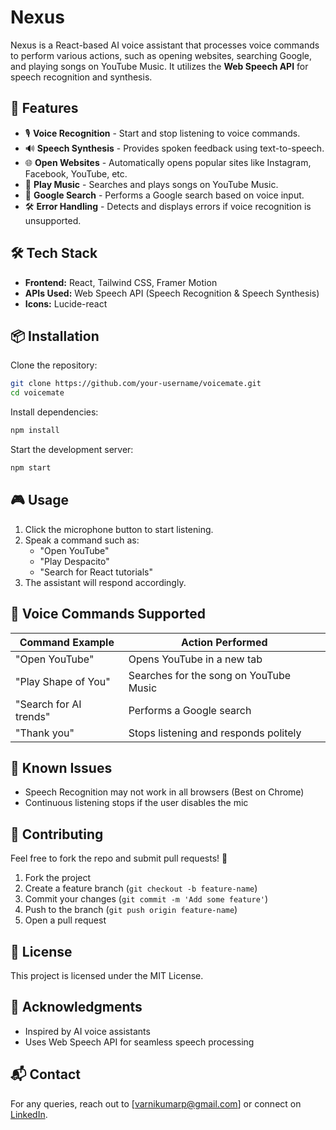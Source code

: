 # Nexus

Nexus is a React-based AI voice assistant that processes voice commands to perform various actions, such as opening websites, searching Google, and playing songs on YouTube Music. It utilizes the **Web Speech API** for speech recognition and synthesis.

## 🚀 Features

- 🎙 **Voice Recognition** - Start and stop listening to voice commands.
- 🔊 **Speech Synthesis** - Provides spoken feedback using text-to-speech.
- 🌐 **Open Websites** - Automatically opens popular sites like Instagram, Facebook, YouTube, etc.
- 🎵 **Play Music** - Searches and plays songs on YouTube Music.
- 🔎 **Google Search** - Performs a Google search based on voice input.
- 🛠 **Error Handling** - Detects and displays errors if voice recognition is unsupported.

## 🛠 Tech Stack

- **Frontend:** React, Tailwind CSS, Framer Motion
- **APIs Used:** Web Speech API (Speech Recognition & Speech Synthesis)
- **Icons:** Lucide-react

## 📦 Installation

Clone the repository:

```sh
git clone https://github.com/your-username/voicemate.git
cd voicemate
```

Install dependencies:

```sh
npm install
```

Start the development server:

```sh
npm start
```

## 🎮 Usage

1. Click the microphone button to start listening.
2. Speak a command such as:
   - "Open YouTube"
   - "Play Despacito"
   - "Search for React tutorials"
3. The assistant will respond accordingly.

## 🎯 Voice Commands Supported

| Command Example           | Action Performed |
|---------------------------|-----------------|
| "Open YouTube"           | Opens YouTube in a new tab |
| "Play Shape of You"     | Searches for the song on YouTube Music |
| "Search for AI trends"  | Performs a Google search |
| "Thank you"             | Stops listening and responds politely |


## 🐛 Known Issues

- Speech Recognition may not work in all browsers (Best on Chrome)
- Continuous listening stops if the user disables the mic

## 🤝 Contributing

Feel free to fork the repo and submit pull requests! 🚀

1. Fork the project
2. Create a feature branch (`git checkout -b feature-name`)
3. Commit your changes (`git commit -m 'Add some feature'`)
4. Push to the branch (`git push origin feature-name`)
5. Open a pull request

## 📜 License

This project is licensed under the MIT License.

## 🌟 Acknowledgments

- Inspired by AI voice assistants
- Uses Web Speech API for seamless speech processing

## 📬 Contact

For any queries, reach out to [varnikumarp@gmail.com] or connect on [LinkedIn](https://linkedin.com/in/varnikumarpatel).

